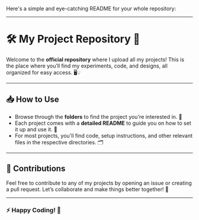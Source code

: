 Here's a simple and eye-catching README for your whole repository:

---

# 🛠️ My Project Repository 🚀

Welcome to the **official repository** where I upload all my projects! This is the place where you’ll find my experiments, code, and designs, all organized for easy access. 🖥️💡

---

## 📥 How to Use

- Browse through the **folders** to find the project you're interested in. 📂
- Each project comes with a **detailed README** to guide you on how to set it up and use it. 📄
- For most projects, you'll find code, setup instructions, and other relevant files in the respective directories. 🗂️

---

## 💬 Contributions

Feel free to contribute to any of my projects by opening an issue or creating a pull request. Let’s collaborate and make things better together! 🤝

---

### ⚡️ Happy Coding! 🎉
